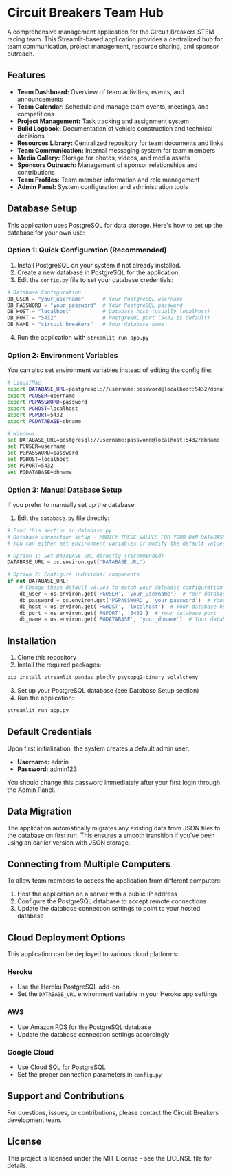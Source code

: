 # Circuit Breakers Team Hub

A comprehensive management application for the Circuit Breakers STEM racing team. This Streamlit-based application provides a centralized hub for team communication, project management, resource sharing, and sponsor outreach.

## Features

- **Team Dashboard:** Overview of team activities, events, and announcements
- **Team Calendar:** Schedule and manage team events, meetings, and competitions
- **Project Management:** Task tracking and assignment system
- **Build Logbook:** Documentation of vehicle construction and technical decisions
- **Resources Library:** Centralized repository for team documents and links
- **Team Communication:** Internal messaging system for team members
- **Media Gallery:** Storage for photos, videos, and media assets
- **Sponsors Outreach:** Management of sponsor relationships and contributions
- **Team Profiles:** Team member information and role management
- **Admin Panel:** System configuration and administration tools

## Database Setup

This application uses PostgreSQL for data storage. Here's how to set up the database for your own use:

### Option 1: Quick Configuration (Recommended)

1. Install PostgreSQL on your system if not already installed.
2. Create a new database in PostgreSQL for the application.
3. Edit the `config.py` file to set your database credentials:

```python
# Database Configuration
DB_USER = "your_username"      # Your PostgreSQL username
DB_PASSWORD = "your_password"  # Your PostgreSQL password
DB_HOST = "localhost"          # Database host (usually localhost)
DB_PORT = "5432"               # PostgreSQL port (5432 is default)
DB_NAME = "circuit_breakers"   # Your database name
```

4. Run the application with `streamlit run app.py`

### Option 2: Environment Variables

You can also set environment variables instead of editing the config file:

```bash
# Linux/Mac
export DATABASE_URL=postgresql://username:password@localhost:5432/dbname
export PGUSER=username
export PGPASSWORD=password
export PGHOST=localhost
export PGPORT=5432
export PGDATABASE=dbname

# Windows
set DATABASE_URL=postgresql://username:password@localhost:5432/dbname
set PGUSER=username
set PGPASSWORD=password
set PGHOST=localhost
set PGPORT=5432
set PGDATABASE=dbname
```

### Option 3: Manual Database Setup

If you prefer to manually set up the database:

1. Edit the `database.py` file directly:

```python
# Find this section in database.py
# Database connection setup - MODIFY THESE VALUES FOR YOUR OWN DATABASE
# You can either set environment variables or modify the default values below

# Option 1: Set DATABASE_URL directly (recommended)
DATABASE_URL = os.environ.get('DATABASE_URL')

# Option 2: Configure individual components
if not DATABASE_URL:
    # Change these default values to match your database configuration
    db_user = os.environ.get('PGUSER', 'your_username')  # Your database username
    db_password = os.environ.get('PGPASSWORD', 'your_password')  # Your database password
    db_host = os.environ.get('PGHOST', 'localhost')  # Your database host
    db_port = os.environ.get('PGPORT', '5432')  # Your database port
    db_name = os.environ.get('PGDATABASE', 'your_dbname')  # Your database name
```

## Installation

1. Clone this repository
2. Install the required packages:

```bash
pip install streamlit pandas plotly psycopg2-binary sqlalchemy
```

3. Set up your PostgreSQL database (see Database Setup section)
4. Run the application:

```bash
streamlit run app.py
```

## Default Credentials

Upon first initialization, the system creates a default admin user:

- **Username:** admin
- **Password:** admin123

You should change this password immediately after your first login through the Admin Panel.

## Data Migration

The application automatically migrates any existing data from JSON files to the database on first run. This ensures a smooth transition if you've been using an earlier version with JSON storage.

## Connecting from Multiple Computers

To allow team members to access the application from different computers:

1. Host the application on a server with a public IP address
2. Configure the PostgreSQL database to accept remote connections
3. Update the database connection settings to point to your hosted database

## Cloud Deployment Options

This application can be deployed to various cloud platforms:

### Heroku
- Use the Heroku PostgreSQL add-on
- Set the `DATABASE_URL` environment variable in your Heroku app settings

### AWS
- Use Amazon RDS for the PostgreSQL database
- Update the database connection settings accordingly

### Google Cloud
- Use Cloud SQL for PostgreSQL
- Set the proper connection parameters in `config.py`

## Support and Contributions

For questions, issues, or contributions, please contact the Circuit Breakers development team.

## License

This project is licensed under the MIT License - see the LICENSE file for details.